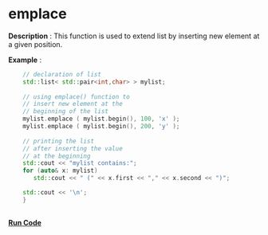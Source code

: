 # emplace

**Description** : This function is used to extend list by inserting new element at a given position.

**Example** :
```cpp
    // declaration of list 
    std::list< std::pair<int,char> > mylist;
    
    // using emplace() function to
    // insert new element at the
    // beginning of the list
    mylist.emplace ( mylist.begin(), 100, 'x' );
    mylist.emplace ( mylist.begin(), 200, 'y' );
    
    // printing the list
    // after inserting the value
    // at the beginning
    std::cout << "mylist contains:";
    for (auto& x: mylist)
       std::cout << " (" << x.first << "," << x.second << ")";

    std::cout << '\n';
    }
  
  ```  

**[Run Code](https://rextester.com/VEBHW94625)**
